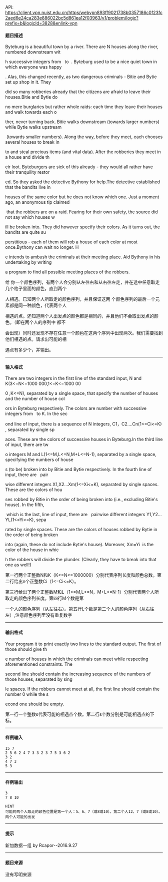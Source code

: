 API: https://client.vpn.nuist.edu.cn/https/webvpn893ff9021738b0357186c0f23fc2aed6e24ca283e886022bc5d861ea12f03963/v1/problem/logic?prefix=b&logicId=3828&enlink-vpn

#### 题目描述

Byteburg is a beautiful town by a river. There are N houses along the river, numbered downstream wit

h successive integers from   to  . Byteburg used to be a nice quiet town in which everyone was happy

. Alas, this changed recently, as two dangerous criminals - Bitie and Bytie set up shop in it. They 

did so many robberies already that the citizens are afraid to leave their houses.Bitie and Bytie do 

no mere burglaries but rather whole raids: each time they leave their houses and walk towards each o

ther, never turning back. Bitie walks downstream (towards larger numbers) while Bytie walks upstream

 (towards smaller numbers). Along the way, before they meet, each chooses several houses to break in

to and steal precious items (and vital data). After the robberies they meet in a house and divide th

eir loot. Byteburgers are sick of this already - they would all rather have their tranquility restor

ed. So they asked the detective Bythony for help.The detective established that the bandits live in 

houses of the same color but he does not know which one. Just a moment ago, an anonymous tip claimed

 that the robbers are on a raid. Fearing for their own safety, the source did not say which houses w

ill be broken into. They did however specify their colors. As it turns out, the bandits are quite su

perstitious - each of them will rob a house of each color at most once.Bythony can wait no longer. H

e intends to ambush the criminals at their meeting place. Aid Bythony in his undertaking by writing 

a program to find all possible meeting places of the robbers.

给 你一个颜色序列，有两个人会分别从左往右和从右往左走，并在途中任意取走几个格子里面的颜色，直到两个

人相遇。已知两个人所取走的颜色序列，并且保证这两 个颜色序列的最后一个元素都是同一种颜色，代表两个人

相遇的点。还知道两个人出发点的颜色都是相同的，并且他们不会取出发点的颜色。（即在两个人的序列中 都不

会出现）同时还发现不存在任意一个颜色在这两个序列中出现两次。我们需要找到他们相遇的点。请求出可能的相

遇点有多少个，并输出。

---

#### 输入格式

There are two integers in the first line of the standard input, N and K(3<=N<=1000 000,1<=K<=1000 00

0 ,K<=N), separated by a single space, that specify the number of houses and the number of house col

ors in Byteburg respectively. The colors are number with successive integers from   to K. In the sec

ond line of input, there is a sequence of N integers, C1，C2….Cn(1<=Ci<=K) , separated by single sp

aces. These are the colors of successive houses in Byteburg.In the third line of input, there are tw

o integers M and L(1<=M,L<=N,M+L<=N-1), separated by a single space, specifying the numbers of house

s (to be) broken into by Bitie and Bytie respectively. In the fourth line of input, there are   pair

wise different integers X1,X2…Xm(1<=Xi<=K), separated by single spaces. These are the colors of hou

ses robbed by Bitie in the order of being broken into (i.e., excluding Bitie's house). In the fifth,

 which is the last, line of input, there are   pairwise different integers Y1,Y2…YL(1<=Yi<=K), sepa

rated by single spaces. These are the colors of houses robbed by Bytie in the order of being broken 

into (again, these do not include Bytie's house). Moreover, Xm=Yi  is the color of the house in whic

h the robbers will divide the plunder. (Clearly, they have to break into that one as well!)

第一行两个正整数N和K（K<=N<=1000000）分别代表序列长度和颜色总数。第二行给出n个正整数Ci（1<=Ci<=K）。

第三行给出了两个正整数M和L（1<=M,L<=N，M+L<=N-1）分别代表两个人所取走的颜色序列长度。第四行M个数是第

一个人的颜色序列（从左往右）。第五行L个数是第二个人的颜色序列（从右往左）,注意颜色序列里没有重复数字

---

#### 输出格式

Your program it to print exactly two lines to the standard output. The first of those should give th

e number of houses in which the criminals can meet while respecting aforementioned constraints. The 

second line should contain the increasing sequence of the numbers of those houses, separated by sing

le spaces. If the robbers cannot meet at all, the first line should contain the number 0 while the s

econd one should be empty.

第一行一个整数s代表可能的相遇点个数。第二行s个数分别是可能相遇点的下标。

---

#### 样例输入
```
15 7
2 5 6 2 4 7 3 3 2 3 7 5 3 6 2
3 2
4 7 3
5 3
```

---

#### 样例输出
```
3
7 8 10

HINT
可能的两个人取走的颜色位置是第一个人：5、6、7（或8或10）。第二个人12、7（或8或10）。两个人可能的出发

```

---

#### 提示

新加数据一组 by Rcapor--2016.9.27

---

#### 题目来源

没有写明来源